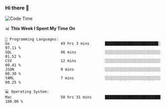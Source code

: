 ### Hi there 👋

<!--
**CrazyCollin/crazycollin** is a ✨ _special_ ✨ repository because its `README.md` (this file) appears on your GitHub profile.

Here are some ideas to get you started:

- 🔭 I’m currently working on ...
- 🌱 I’m currently learning ...
- 👯 I’m looking to collaborate on ...
- 🤔 I’m looking for help with ...
- 💬 Ask me about ...
- 📫 How to reach me: ...
- 😄 Pronouns: ...
- ⚡ Fun fact: ...
-->

<!--START_SECTION:waka-->
![Code Time](http://img.shields.io/badge/Code%20Time-2%2C877%20hrs%2014%20mins-blue)

📊 **This Week I Spent My Time On** 

```text
💬 Programming Languages: 
Go                       49 hrs 3 mins       ████████████████████████░   97.11 % 
SQL                      46 mins             ░░░░░░░░░░░░░░░░░░░░░░░░░   01.52 % 
CSV                      12 mins             ░░░░░░░░░░░░░░░░░░░░░░░░░   00.41 % 
JSON                     9 mins              ░░░░░░░░░░░░░░░░░░░░░░░░░   00.30 % 
YAML                     7 mins              ░░░░░░░░░░░░░░░░░░░░░░░░░   00.25 % 

💻 Operating System: 
Mac                      50 hrs 31 mins      █████████████████████████   100.00 % 
```


<!--END_SECTION:waka-->
